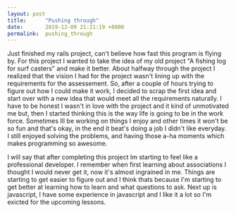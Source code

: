 ```yaml
---
layout: post
title:      "Pushing through"
date:       2019-12-09 21:21:19 +0000
permalink:  pushing_through
---
```



Just finished my rails project, can't believe how fast this program is flying by. For this project I wanted to take the idea of my old project "A fishing log for surf casters" and make it better. About halfway through the project I realized that the vision I had for the project wasn't lining up with the requirements for the assessement. So, after a couple of hours trying to figure out how I could make it work, I decided to scrap the first idea and start over with a new idea that would meet all the requirements naturally. I have to be honest I wasn't in love with the project and it kind of unmotivated me but, then I started thinking this is the way life is going to be in the work force. Sometimes Ill be working on things I enjoy and other times it won't be so fun and that's okay, in the end it beat's doing a job I didn't like everyday. I still enjoyed solving the problems, and having those a-ha moments which makes programming so awesome. 

I will say that after completing this project Im starting to feel like a professional developer. I remember when first learning about associations I thought I would never get it, now it's almost ingrained in me. Things are starting to get easier to figure out and I think thats because I'm starting to get better at learning how to learn and what questions to ask. Next up is javascript, I have some experience in javascript and I like it a lot so I'm exicted for the upcoming lessons. 

